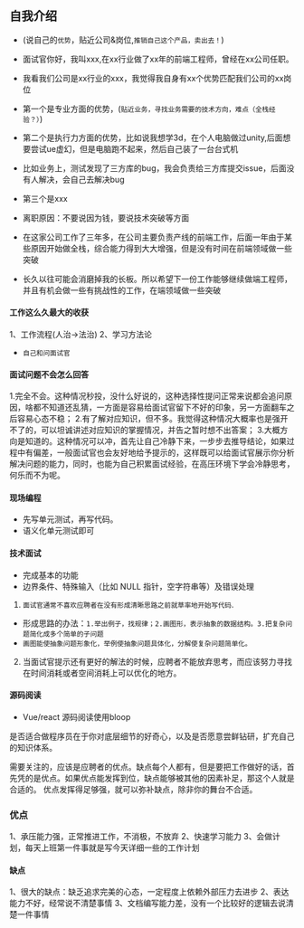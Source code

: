 ## 自我介绍
* (说自己的`优势`，贴近公司&岗位,`推销自己这个产品，卖出去！`)

* 面试官你好，我叫xxx,在xx行业做了xx年的前端工程师，曾经在xx公司任职。
* 我看我们公司是xx行业的xxx，我觉得我自身有xx个优势匹配我们公司的xx岗位
* 第一个是专业方面的优势，(`贴近业务，寻找业务需要的技术方向，难点（全栈经验？）`)
* 第二个是执行力方面的优势，比如说我想学3d，在个人电脑做过unity,后面想要尝试ue虚幻，但是电脑跑不起来，然后自己装了一台台式机
* 比如业务上，测试发现了三方库的bug，我会负责给三方库提交issue，后面没有人解决，会自己去解决bug
* 第三个是xxx

* 离职原因：不要说因为钱，要说技术突破等方面
* 在这家公司工作了三年多，在公司主要负责产线的前端工作，后面一年由于某些原因开始做全栈，综合能力得到大大增强，但是没有时间在前端领域做一些突破
* 长久以往可能会消磨掉我的长板。所以希望下一份工作能够继续做端工程师，并且有机会做一些有挑战性的工作，在端领域做一些突破


#### 工作这么久最大的收获
1、工作流程(人治->法治)
2、学习方法论

* `自己和问面试官`

#### 面试问题不会怎么回答
1.完全不会。这种情况秒投，没什么好说的，这种选择性提问正常来说都会追问原因，啥都不知道还乱猜，一方面是容易给面试官留下不好的印象，另一方面翻车之后容易心态不稳；
2.有了解对应知识，但不多。我觉得这种情况大概率也是强开不了的，可以坦诚讲述对应知识的掌握情况，并告之暂时想不出答案；
3.大概方向是知道的。这种情况可以冲，首先让自己冷静下来，一步步去推导结论，如果过程中有偏差，一般面试官也会友好地给予提示的，这样既可以给面试官展示你分析解决问题的能力，同时，也能为自己积累面试经验，在高压环境下学会冷静思考，何乐而不为呢。

#### 现场编程
* 先写单元测试，再写代码。
* 语义化单元测试即可


#### 技术面试
* 完成基本的功能
* 边界条件、特殊输入（比如 NULL 指针，空字符串等）及错误处理


1. `面试官通常不喜欢应聘者在没有形成清晰思路之前就草率地开始写代码`. 
* 形成思路的办法：`1.举出例子，找规律；2.画图形，表示抽象的数据结构。3.把复杂问题简化成多个简单的子问题`
* `画图能使抽象问题形象化，举例使抽象问题具体化，分解使复杂问题简单化。`
2. 当面试官提示还有更好的解法的时候，应聘者不能放弃思考，而应该努力寻找在时间消耗或者空间消耗上可以优化的地方。

#### 源码阅读
* Vue/react 源码阅读使用bloop

是否适合做程序员在于你对底层细节的好奇心，以及是否愿意尝鲜钻研，扩充自己的知识体系。

需要关注的，应该是应聘者的优点。缺点每个人都有，但是要把工作做好的话，首先凭的是优点。如果优点能发挥到位，缺点能够被其他的因素补足，那这个人就是合适的。
优点发挥得足够强，就可以弥补缺点，除非你的舞台不合适。


### 优点
1、承压能力强，正常推进工作，不消极，不放弃
2、快速学习能力
3、会做计划，每天上班第一件事就是写今天详细一些的工作计划


#### 缺点
1、很大的缺点：缺乏追求完美的心态，一定程度上依赖外部压力去进步
2、表达能力不好，经常说不清楚事情
3、文档编写能力差，没有一个比较好的逻辑去说清楚一件事情





